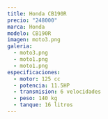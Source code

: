 ```yaml
---
title: Honda CB190R
precio: "248000"
marca: Honda
modelo: CB190R
imagen: moto3.png
galeria:
  - moto3.png
  - moto1.png
  - moto1.png
especificaciones:
  - motor: 125 cc
  - potencia: 11.5HP
  - transmision: 6 velocidades
  - peso: 140 kg
  - tanque: 16 litros
---
```

